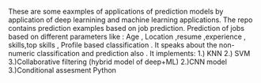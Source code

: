 These are some eaxmples of applications of prediction models by application of deep learnining and machine learning applications. 
The repo contains prediction examples based on job prediction.
Prediction of jobs based on different parameters like : Age , Location ,resume ,experience , skills,top skills , Profile based classification .
It speaks about the non-numeric classification and prediction also . 
It implements:
1.) KNN 
2.) SVM
3.)Collaborative filtering (hybrid model of deep+ML)
2.)CNN model
3.)Conditional assesment Python 

